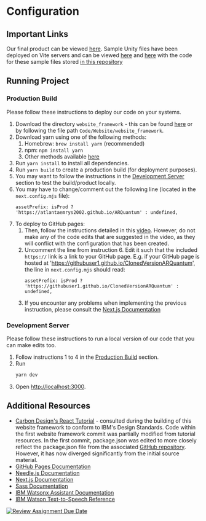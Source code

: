 # Configuration

## Important Links

Our final product can be viewed [here](https://atlantaemrys2002.github.io/ARQuantum/). Sample Unity files have been deployed on Vite servers and can be viewed [here](https://github.com/AtlantaEmrys2002/PresentationSample) and [here](https://atlantaemrys2002.github.io/blah/) with the code for these sample files stored [in this repository](https://github.com/AtlantaEmrys2002/blah)

## Running Project

### Production Build

Please follow these instructions to deploy our code on your systems.

1. Download the directory ```website_framework``` - this can be found [here](./Code/Website/website_framework) or by following the file path ```Code/Website/website_framework```.
2. Download yarn using one of the following methods:
   1. Homebrew: ``` brew install yarn ``` (recommended)
   2. npm: ```npm install yarn```
   3. Other methods available [here](https://classic.yarnpkg.com/lang/en/docs/install/) 
3. Run ```yarn install``` to install all dependencies.
4. Run ```yarn build``` to create a production build (for deployment purposes).
5. You may want to follow the instructions in the [Development Server](#development-server) section to test the build/product locally.
6. You may have to change/comment out the following line (located in the ```next.config.mjs``` file): 
   ``` 
   assetPrefix: isProd ? 'https://atlantaemrys2002.github.io/ARQuantum' : undefined,
   ```
7. To deploy to GitHub pages:
   1. Then, follow the instructions detailed in this [video](https://www.youtube.com/watch?v=mJuz45RXeXY). However, do not make any of the code edits that are suggested in the video, as they will conflict with the configuration that has been created.
   2. Uncomment the line from instruction 6. Edit it such that the included ```https://``` link is a link to your GitHub page. E.g. if your GitHub page is hosted at 'https://githubuser1.github.io/ClonedVersionARQuantum', the line in ```next.config.mjs``` should read:
       ``` 
      assetPrefix: isProd ? 'https://githubuser1.github.io/ClonedVersionARQuantum' : undefined,
      ```
   3. If you encounter any problems when implementing the previous instruction, please consult the [Next.js Documentation](https://nextjs.org/docs/pages/api-reference/next-config-js/assetPrefix)

### Development Server

Please follow these instructions to run a local version of our code that you can make edits too.

1. Follow instructions 1 to 4 in the [Production Build](#production-build) section.
2. Run
   ```bash
   yarn dev
   ```
3. Open [http://localhost:3000](http://localhost:3000).

## Additional Resources

- [Carbon Design's React Tutorial](https://carbondesignsystem.com/developing/react-tutorial/step-1) - consulted during the building of this website framework to conform to IBM's Design Standards. Code within the first website framework commit was partially modified from tutorial resources. In the first commit, package.json was edited to more closely reflect the package.json file from the associated [GitHub repository](https://github.com/carbon-design-system/carbon-tutorial-nextjs/blob/main/package.json). However, it has now diverged significantly from the initial source material.
- [GitHub Pages Documentation](https://docs.github.com/en/pages)
- [Needle.js Documentation](https://engine.needle.tools/docs/getting-started.html)
- [Next.js Documentation](https://nextjs.org/docs)
- [Sass Documentation](https://sass-lang.com/documentation/)
- [IBM Watsonx Assistant Documentation](https://cloud.ibm.com/docs/watson-assistant?topic=watson-assistant-getting-started)
- [IBM Watson Text-to-Speech Reference](https://cloud.ibm.com/apidocs/text-to-speech)

[![Review Assignment Due Date](https://classroom.github.com/assets/deadline-readme-button-24ddc0f5d75046c5622901739e7c5dd533143b0c8e959d652212380cedb1ea36.svg)](https://classroom.github.com/a/7ZAMQJ2s)
